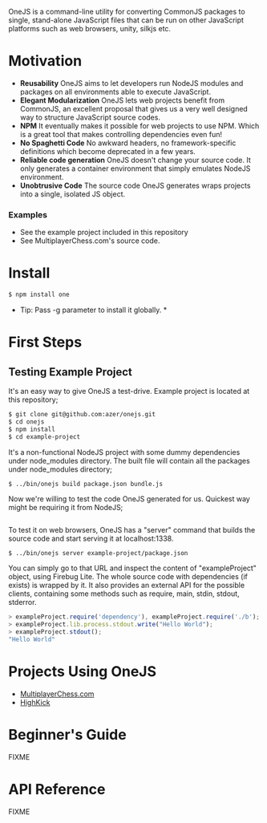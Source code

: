 OneJS is a command-line utility for converting CommonJS packages to single, stand-alone JavaScript
files that can be run on other JavaScript platforms such as web browsers, unity, silkjs etc.

# Motivation
* **Reusability** OneJS aims to let developers run NodeJS modules and packages on all environments able to execute JavaScript.
* **Elegant Modularization** OneJS lets web projects benefit from CommonJS, an excellent proposal that gives us a very well designed way to structure JavaScript source codes.
* **NPM** It eventually makes it possible for web projects to use NPM. Which is a great tool that makes controlling dependencies even fun!
* **No Spaghetti Code** No awkward headers, no framework-specific definitions which become deprecated in a few years.
* **Reliable code generation** OneJS doesn't change your source code. It only generates a container environment that simply emulates NodeJS environment.
* **Unobtrusive Code** The source code OneJS generates wraps projects into a single, isolated JS object.

### Examples
* See the example project included in this repository
* See MultiplayerChess.com's source code. 

# Install
```bash
$ npm install one
```

* Tip: Pass -g parameter to install it globally. *

# First Steps

## Testing Example Project
It's an easy way to give OneJS a test-drive. Example project is located at this repository;

```bash
$ git clone git@github.com:azer/onejs.git
$ cd onejs
$ npm install
$ cd example-project
```

It's a non-functional NodeJS project with some dummy dependencies under node_modules directory. The built file will contain all the packages under node_modules directory;

```
$ ../bin/onejs build package.json bundle.js
```

Now we're willing to test the code OneJS generated for us. Quickest way might be requiring it from NodeJS;
```
```

To test it on web browsers, OneJS has a "server" command that builds the source code and start serving it at localhost:1338.

```bash
$ ../bin/onejs server example-project/package.json
```

You can simply go to that URL and inspect the content of "exampleProject" object, using Firebug Lite. The whole source code with 
dependencies (if exists) is wrapped by it. It also provides an external API for the possible clients, containing some methods 
such as require, main, stdin, stdout, stderror. 

```javascript
> exampleProject.require('dependency'), exampleProject.require('./b');
> exampleProject.lib.process.stdout.write("Hello World");
> exampleProject.stdout();
"Hello World"
```

# Projects Using OneJS

* [MultiplayerChess.com](http://github.com/azer/multiplayerchess.com)
* [HighKick](http://github.com/azer/highkick)

# Beginner's Guide
FIXME

# API Reference
FIXME
